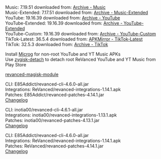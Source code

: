 Music: 7.19.51
downloaded from: [Archive - Music](https://archive.org/download/jhc-apks/apks/com.google.android.apps.youtube.music)  
Music-Extended: 7.17.51
downloaded from: [Archive - Music-Extended](https://archive.org/download/jhc-apks/apks/com.google.android.apps.youtube.music)  
YouTube: 19.16.39
downloaded from: [Archive - YouTube](https://archive.org/download/jhc-apks/apks/com.google.android.youtube)  
YouTube-Extended: 19.16.39
downloaded from: [Archive - YouTube-Extended](https://archive.org/download/jhc-apks/apks/com.google.android.youtube)  
YouTube-Custom: 19.16.39
downloaded from: [Archive - YouTube-Custom](https://archive.org/download/jhc-apks/apks/com.google.android.youtube)  
TikTok-Latest: 36.5.4
downloaded from: [APKMirror - TikTok-Latest](https://www.apkmirror.com/apk/tiktok-pte-ltd/tik-tok-including-musical-ly/tik-tok-including-musical-ly-36-5-4-release/tiktok-videos-lives-musik-36-5-4-android-apk-download/)  
TikTok: 32.5.3
downloaded from: [Archive - TikTok](https://archive.org/download/jhc-apks/apks/com.zhiliaoapp.musically)  

Install [Microg](https://github.com/ReVanced/GmsCore/releases) for non-root YouTube and YT Music APKs  
Use [zygisk-detach](https://github.com/j-hc/zygisk-detach) to detach root ReVanced YouTube and YT Music from Play Store  

[revanced-magisk-module](https://github.com/E85Addict/revanced-magisk-module)
  
CLI: E85Addict/revanced-cli-4.6.0-all.jar  
Integrations: ReVanced/revanced-integrations-1.14.1.apk  
Patches: E85Addict/revanced-patches-4.14.1.jar  
[Changelog](https://github.com/E85Addict/revanced-patches/releases/tag/v4.14.1)

CLI: inotia00/revanced-cli-4.6.1-all.jar  
Integrations: inotia00/revanced-integrations-1.13.1.apk  
Patches: inotia00/revanced-patches-4.13.1.jar  
[Changelog](https://github.com/inotia00/revanced-patches/releases/tag/v4.13.1)

CLI: E85Addict/revanced-cli-4.6.0-all.jar  
Integrations: ReVanced/revanced-integrations-1.14.1.apk  
Patches: ReVanced/revanced-patches-4.14.1.jar  
[Changelog](https://github.com/ReVanced/revanced-patches/releases/tag/v4.14.1)  
